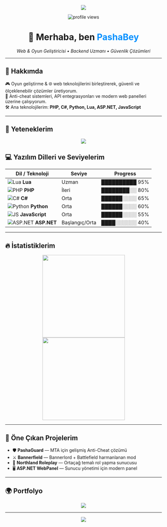 <!-- Üstte gradient banner -->
<p align="center">
  <img src="https://capsule-render.vercel.app/api?type=waving&color=0090ff&height=180&section=header&text=www.pashabey.dev&fontSize=50&fontAlignY=35&fontColor=ffffff&animation=twinkling" />
</p>

<p align="center">
  <img src="https://komarev.com/ghpvc/?username=pashabeys&color=0090ff&style=for-the-badge" alt="profile views" />
</p>


<h1 align="center">👋 Merhaba, ben <span style="color:#0090ff">PashaBey</span></h1>

<p align="center">
  <em>Web & Oyun Geliştiricisi • Backend Uzmanı • Güvenlik Çözümleri</em>
</p>

---

## 🚀 Hakkımda
🎮 Oyun geliştirme & 🌐 web teknolojilerini birleştirerek, güvenli ve ölçeklenebilir çözümler üretiyorum.  
🔐 Anti-cheat sistemleri, API entegrasyonları ve modern web panelleri üzerine çalışıyorum.  
🛠️ Ana teknolojilerim: **PHP, C#, Python, Lua, ASP.NET, JavaScript**

---

## 🧩 Yeteneklerim

<p align="center">
  <img src="https://skillicons.dev/icons?i=php,cs,python,lua,js,dotnet,mysql,html,css,git" />
</p>

## 💻 Yazılım Dilleri ve Seviyelerim

| Dil / Teknoloji | Seviye | Progress |
|-----------------|--------|-----------|
| ![Lua](https://skillicons.dev/icons?i=lua) **Lua** | Uzman | ██████████ 95% |
| ![PHP](https://skillicons.dev/icons?i=php) **PHP** | İleri | ████████░░ 80% |
| ![C#](https://skillicons.dev/icons?i=cs) **C#** | Orta | ██████░░░░ 65% |
| ![Python](https://skillicons.dev/icons?i=python) **Python** | Orta | ██████░░░░ 60% |
| ![JS](https://skillicons.dev/icons?i=js) **JavaScript** | Orta | ██████░░░░ 55% |
| ![ASP.NET](https://skillicons.dev/icons?i=dotnet) **ASP.NET** | Başlangıç/Orta | ████░░░░░░ 40% |

---

## 🔥 İstatistiklerim

<p align="center">
  <img src="https://github-readme-stats.vercel.app/api?username=pashabeys&show_icons=true&theme=tokyonight&hide_border=true&bg_color=0d1117&title_color=0090ff&icon_color=33aaff" height="265" />
  <img src="https://github-readme-streak-stats.herokuapp.com/?user=pashabeys&theme=tokyonight&hide_border=true&background=0d1117&stroke=33aaff&ring=0090ff&fire=33aaff" height="265" />
</p>

---

## 📂 Öne Çıkan Projelerim
- 🛡️ **PashaGuard** — MTA için gelişmiş Anti-Cheat çözümü  
- ⚔️ **Bannerfield** — Bannerlord + Battlefield harmanlanan mod  
- 🏰 **Northland Roleplay** — Ortaçağ temalı rol yapma sunucusu  
- 🖥️ **ASP.NET WebPanel** — Sunucu yönetimi için modern panel  

---

## 🌍 Portfolyo
<p align="center">
  <a href="https://www.pashabey.dev">
    <img src="https://img.shields.io/badge/🌐 Ziyaret%20Et-Portfolyo-0090ff?style=for-the-badge&logo=firefox&logoColor=white" />
  </a>
</p>

---

<!-- Alt dalgalı efekt -->
<p align="center">
  <img src="https://capsule-render.vercel.app/api?type=waving&color=0090ff&height=100&section=footer" />
</p>
